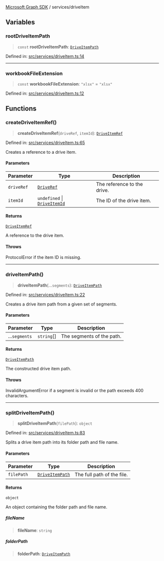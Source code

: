 [Microsoft Graph SDK](../README.md) / services/driveItem

## Variables

### rootDriveItemPath

> `const` **rootDriveItemPath**: [`DriveItemPath`](../models/DriveItemPath.md#driveitempath)

Defined in: [src/services/driveItem.ts:14](https://github.com/Future-Secure-AI/microsoft-graph/blob/main/src/services/driveItem.ts#L14)

***

### workbookFileExtension

> `const` **workbookFileExtension**: `"xlsx"` = `"xlsx"`

Defined in: [src/services/driveItem.ts:12](https://github.com/Future-Secure-AI/microsoft-graph/blob/main/src/services/driveItem.ts#L12)

## Functions

### createDriveItemRef()

> **createDriveItemRef**(`driveRef`, `itemId`): [`DriveItemRef`](../models/DriveItemRef.md#driveitemref)

Defined in: [src/services/driveItem.ts:65](https://github.com/Future-Secure-AI/microsoft-graph/blob/main/src/services/driveItem.ts#L65)

Creates a reference to a drive item.

#### Parameters

| Parameter | Type | Description |
| ------ | ------ | ------ |
| `driveRef` | [`DriveRef`](../models/DriveRef.md#driveref) | The reference to the drive. |
| `itemId` | `undefined` \| [`DriveItemId`](../models/DriveItemId.md#driveitemid) | The ID of the drive item. |

#### Returns

[`DriveItemRef`](../models/DriveItemRef.md#driveitemref)

A reference to the drive item.

#### Throws

ProtocolError if the item ID is missing.

***

### driveItemPath()

> **driveItemPath**(...`segments`): [`DriveItemPath`](../models/DriveItemPath.md#driveitempath)

Defined in: [src/services/driveItem.ts:22](https://github.com/Future-Secure-AI/microsoft-graph/blob/main/src/services/driveItem.ts#L22)

Creates a drive item path from a given set of segments.

#### Parameters

| Parameter | Type | Description |
| ------ | ------ | ------ |
| ...`segments` | `string`[] | The segments of the path. |

#### Returns

[`DriveItemPath`](../models/DriveItemPath.md#driveitempath)

The constructed drive item path.

#### Throws

InvalidArgumentError if a segment is invalid or the path exceeds 400 characters.

***

### splitDriveItemPath()

> **splitDriveItemPath**(`filePath`): `object`

Defined in: [src/services/driveItem.ts:83](https://github.com/Future-Secure-AI/microsoft-graph/blob/main/src/services/driveItem.ts#L83)

Splits a drive item path into its folder path and file name.

#### Parameters

| Parameter | Type | Description |
| ------ | ------ | ------ |
| `filePath` | [`DriveItemPath`](../models/DriveItemPath.md#driveitempath) | The full path of the file. |

#### Returns

`object`

An object containing the folder path and file name.

##### fileName

> **fileName**: `string`

##### folderPath

> **folderPath**: [`DriveItemPath`](../models/DriveItemPath.md#driveitempath)
